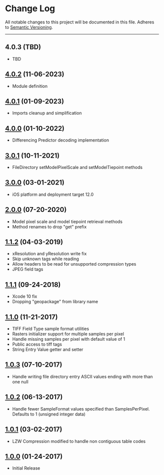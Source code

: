 # Change Log
All notable changes to this project will be documented in this file.
Adheres to [Semantic Versioning](http://semver.org/).

---

## 4.0.3 (TBD)

* TBD

## [4.0.2](https://github.com/ngageoint/tiff-ios/releases/tag/4.0.2) (11-06-2023)

* Module definition

## [4.0.1](https://github.com/ngageoint/tiff-ios/releases/tag/4.0.1) (01-09-2023)

* Imports cleanup and simplification

## [4.0.0](https://github.com/ngageoint/tiff-ios/releases/tag/4.0.0) (01-10-2022)

* Differencing Predictor decoding implementation

## [3.0.1](https://github.com/ngageoint/tiff-ios/releases/tag/3.0.1) (10-11-2021)

* FileDirectory setModelPixelScale and setModelTiepoint methods

## [3.0.0](https://github.com/ngageoint/tiff-ios/releases/tag/3.0.0) (03-01-2021)

* iOS platform and deployment target 12.0

## [2.0.0](https://github.com/ngageoint/tiff-ios/releases/tag/2.0.0) (07-20-2020)

* Model pixel scale and model tiepoint retrieval methods
* Method renames to drop "get" prefix

## [1.1.2](https://github.com/ngageoint/tiff-ios/releases/tag/1.1.2) (04-03-2019)

* xResolution and yResolution write fix
* Skip unknown tags while reading
* Allow headers to be read for unsupported compression types
* JPEG field tags

## [1.1.1](https://github.com/ngageoint/tiff-ios/releases/tag/1.1.1) (09-24-2018)

* Xcode 10 fix
* Dropping "geopackage" from library name

## [1.1.0](https://github.com/ngageoint/tiff-ios/releases/tag/1.1.0) (11-21-2017)

* TIFF Field Type sample format utilities
* Rasters initializer support for multiple samples per pixel
* Handle missing samples per pixel with default value of 1
* Public access to tiff tags
* String Entry Value getter and setter

## [1.0.3](https://github.com/ngageoint/tiff-ios/releases/tag/1.0.3) (07-10-2017)

* Handle writing file directory entry ASCII values ending with more than one null

## [1.0.2](https://github.com/ngageoint/tiff-ios/releases/tag/1.0.2) (06-13-2017)

* Handle fewer SampleFormat values specified than SamplesPerPixel. Defaults to 1 (unsigned integer data)

## [1.0.1](https://github.com/ngageoint/tiff-ios/releases/tag/1.0.1) (03-02-2017)

* LZW Compression modified to handle non contiguous table codes

## [1.0.0](https://github.com/ngageoint/tiff-ios/releases/tag/1.0.0) (01-24-2017)

* Initial Release
